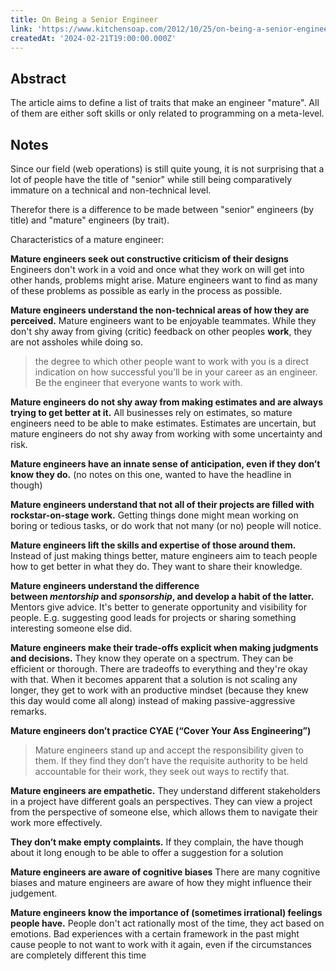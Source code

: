 ```yaml
---
title: On Being a Senior Engineer
link: 'https://www.kitchensoap.com/2012/10/25/on-being-a-senior-engineer/'
createdAt: '2024-02-21T19:00:00.000Z'
---
```


## Abstract

The article aims to define a list of traits that make an engineer "mature". All of them are either soft skills or only related to programming on a meta-level.

## Notes

Since our field (web operations) is still quite young, it is not surprising that a lot of people have the title of "senior" while still being comparatively immature on a technical and non-technical level.

Therefor there is a difference to be made between "senior" engineers (by title) and "mature" engineers (by trait).

Characteristics of a mature engineer:

**Mature engineers seek out constructive criticism of their designs**
Engineers don't work in a void and once what they work on will get into other hands, problems might arise. Mature engineers want to find as many of these problems as possible as early in the process as possible.

**Mature engineers understand the non-technical areas of how they are perceived.**
Mature engineers want to be enjoyable teammates. While they don't shy away from giving (critic) feedback on other peoples **work**, they are not assholes while doing so.

> the degree to which other people want to work with you is a direct indication on how successful you’ll be in your career as an engineer. Be the engineer that everyone wants to work with.

**Mature engineers do not shy away from making estimates and are always trying to get better at it.**
All businesses rely on estimates, so mature engineers need to be able to make estimates. Estimates are uncertain, but mature engineers do not shy away from working with some uncertainty and risk.

**Mature engineers have an innate sense of anticipation, even if they don’t know they do.**
(no notes on this one, wanted to have the headline in though)

**Mature engineers understand that not all of their projects are filled with rockstar-on-stage work.**
Getting things done might mean working on boring or tedious tasks, or do work that not many (or no) people will notice.

**Mature engineers lift the skills and expertise of those around them.**
Instead of just making things better, mature engineers aim to teach people how to get better in what they do. They want to share their knowledge.

**Mature engineers understand the difference between *mentorship* and *sponsorship*, and develop a habit of the latter.**
Mentors give advice. It's better to generate opportunity and visibility for people. E.g. suggesting good leads for projects or sharing something interesting someone else did.

**Mature engineers make their trade-offs explicit when making judgments and decisions.**
They know they operate on a spectrum. They can be efficient or thorough. There are tradeoffs to everything and they're okay with that.
When it becomes apparent that a solution is not scaling any longer, they get to work with an productive mindset (because they knew this day would come all along) instead of making passive-aggressive remarks.

**Mature engineers don’t practice CYAE (“Cover Your Ass Engineering”)**

> Mature engineers stand up and accept the responsibility given to them. If they find they don’t have the requisite authority to be held accountable for their work, they seek out ways to rectify that.

**Mature engineers are empathetic.**
They understand different stakeholders in a project have different goals an perspectives. They can view a project from the perspective of someone else, which allows them to navigate their work more effectively.

**They don’t make empty complaints.**
If they complain, the have though about it long enough to be able to offer a suggestion for a solution

**Mature engineers are aware of cognitive biases**
There are many cognitive biases and mature engineers are aware of how they might influence their judgement.

**Mature engineers know the importance of (sometimes irrational) feelings people have.**
People don't act rationally most of the time, they act based on emotions. Bad experiences with a certain framework in the past might cause people to not want to work with it again, even if the circumstances are completely different this time
